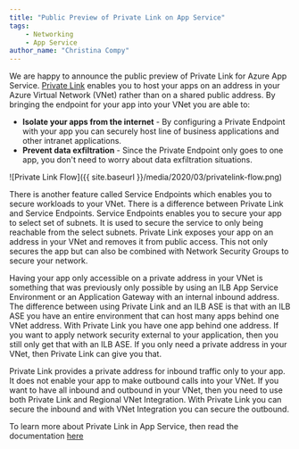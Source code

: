 ```yaml
---
title: "Public Preview of Private Link on App Service"
tags: 
    - Networking
    - App Service
author_name: "Christina Compy"
---
```



We are happy to announce the public preview of Private Link for Azure App Service. [Private Link](https://docs.microsoft.com/en-us/azure/private-link/) enables you to host your apps on an address in your Azure Virtual Network (VNet) rather than on a shared public address. By bringing the endpoint for your app into your VNet you are able to:

* **Isolate your apps from the internet** - By configuring a Private Endpoint with your app you can securely host line of business applications and other intranet applications.
* **Prevent data exfiltration** - Since the Private Endpoint only goes to one app, you don't need to worry about data exfiltration situations. 

![Private Link Flow]({{ site.baseurl }}/media/2020/03/privatelink-flow.png)

There is another feature called Service Endpoints which enables you to secure workloads to your VNet. There is a difference between Private Link and Service Endpoints. Service Endpoints enables you to secure your app to select set of subnets. It is used to secure the service to only being reachable from the select subnets. Private Link exposes your app on an address in your VNet and removes it from public access. This not only secures the app but can also be combined with Network Security Groups to secure your network.  

Having your app only accessible on a private address in your VNet is something that was previously only possible by using an ILB App Service Environment or an Application Gateway with an internal inbound address. The difference between using Private Link and an ILB ASE is that with an ILB ASE you have an entire environment that can host many apps behind one VNet address. With Private Link you have one app behind one address. If you want to apply network security external to your application, then you still only get that with an ILB ASE. If you only need a private address in your VNet, then Private Link can give you that.

Private Link provides a private address for inbound traffic only to your app. It does not enable your app to make outbound calls into your VNet. If you want to have all inbound and outbound in your VNet, then you need to use both Private Link and Regional VNet Integration. With Private Link you can secure the inbound and with VNet Integration you can secure the outbound. 

To learn more about Private Link in App Service, then read the documentation [here](https://docs.microsoft.com/azure/app-service/networking/private-endpoint) 
